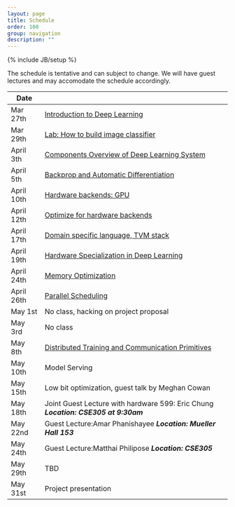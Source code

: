 ```yaml
---
layout: page
title: Schedule
order: 100
group: navigation
description: ""
---
```

{% include JB/setup %}

The schedule is tentative and can subject to change.
We will have guest lectures and may accomodate the schedule accordingly.


| Date         |                                                       		|
|--------------| ---------------------------------------------------------------|
| Mar 27th     |   [Introduction to Deep Learning](pdf/lecture1.pdf)   		|
| Mar 29th     |   [Lab: How to build image classifier](pdf/lab1_mnist.ipynb)	|
| April 3th    |   [Components Overview of Deep Learning System](pdf/lecture3.pdf)         		|
| April 5th    |   [Backprop and Automatic Differentiation](pdf/lecture4.pdf)              		|
| April 10th   |   [Hardware backends: GPU](pdf/lecture5.pdf)                              		|
| April 12th   |   [Optimize for hardware backends](pdf/lecture6.pdf)    |
| April 17th   |   [Domain specific language, TVM stack](pdf/lecture7.pdf) |
| April 19th   |   [Hardware Specialization in Deep Learning](pdf/lecture8.pdf)  |
| April 24th   |   [Memory Optimization](pdf/lecture9.pdf)            		|
| April 26th   |   [Parallel Scheduling](pdf/lecture10.pdf)               |
| May 1st      |   No class, hacking on project proposal                  |
| May 3rd      |   No class                                      	      	|
| May 8th      |   [Distributed Training and Communication Primitives](pdf/lecture11.pdf) |
| May 10th     |   Model Serving                                          |
| May 15th     |   Low bit optimization, guest talk by Meghan Cowan |
| May 18th     |   Joint Guest Lecture with hardware 599: Eric Chung ***Location: CSE305 at 9:30am*** |
| May 22nd     |   Guest Lecture:Amar Phanishayee ***Location: Mueller Hall 153*** |
| May 24th     |   Guest Lecture:Matthai Philipose ***Location: CSE305*** |
| May 29th     |   TBD                                                 		|
| May 31st     |   Project presentation                                 	|
